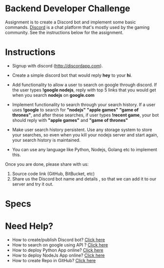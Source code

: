 # Backend Developer Challenge

Assignment is to create a Discord bot and implement some basic commands. [Discord](https://discordapp.com/) is a chat platform that's mostly used by the gaming community. See the instructions below for the assignment.

# Instructions

* Signup with discord (http://discordapp.com). 

* Create a simple discord bot that would reply **hey** to your **hi**. 

* Add functionality to allow a user to search on google through discord. If the user types **!google nodejs**, reply with top 5 links that you would get when you search **nodejs** on **google.com**

* Implement functionality to search through your search history. If a user uses **!google** to search for **"nodejs"** **"apple games"** **"game of thrones"**, and after these searches, if user types **!recent game**, your bot should reply with **"apple games"** and **"game of thrones"**

* Make user search history persistent. Use any storage system to store your searches, so even when you kill your nodejs server and start again, your search history is maintained.

* You can use any language like Python, Nodejs, Golang etc to implement this.

Once you are done, please share with us:
1. Source code link (GitHub, BitBucket, etc)
2. Share us the Discord bot name and details , so that we can add it to our server and try it out.

# Specs

# Need Help?

* How to create/publish Discord bot? [Click here](https://www.google.com/search?q=steps+to+create+discord+bot)
* How to search on google using API ? [Click here](https://www.google.com/search?q=google+search+api)
* How to deploy Python App online? [Click here](https://devcenter.heroku.com/articles/getting-started-with-python)
* How to deploy NodeJs App online? [Click here]( https://devcenter.heroku.com/articles/getting-started-with-nodejs)
* How to create Repo in GitHub? [Click here](https://guides.github.com/activities/hello-world/) 
